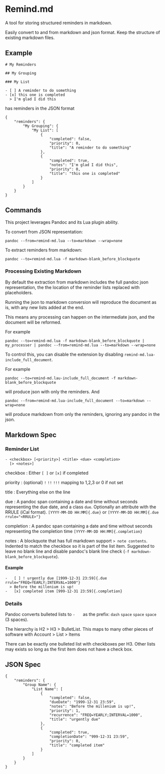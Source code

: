 # Remind.md

A tool for storing structured reminders in markdown.

Easily convert to and from markdown and json format. Keep the structure of existing markdown files.

## Example

```
# My Reminders

## My Grouping

### My List

- [ ] A reminder to do something
- [x] this one is completed
  > I'm glad I did this
```

has reminders in the JSON format

```
{
    "reminders": {
        "My Grouping": {
            "My List": [
                {
                    "completed": false,
                    "priority": 0,
                    "title": "A reminder to do something"
                },
                {
                    "completed": true,
                    "notes": "I'm glad I did this",
                    "priority": 0,
                    "title": "this one is completed"
                }
            ]
        }
    }
}
```


## Commands

This project leverages Pandoc and its Lua plugin ability.

To convert from JSON representation:

```
pandoc --from=remind-md.lua --to=markdown --wrap=none
```

To extract reminders from markdown:

```
pandoc --to=remind-md.lua -f markdown-blank_before_blockquote
```

### Processing Existing Markdown

By default the extraction from markdown includes the full pandoc json representation, the the location of the reminder lists replaced with placeholders. 

Running the json to markdown conversion will reproduce the document as is, with any new lists added at the end.

This means any processing can happen on the intermediate json, and the document will be reformed.

For example

```
pandoc --to=remind-md.lua -f markdown-blank_before_blockquote | my_processer | pandoc --from=remind-md.lua --to=markdown --wrap=none
```

To control this, you can disable the extension by disabling `remind-md.lua-include_full_document`.

For example

```
pandoc --to=remind-md.lau-include_full_document -f markdown-blank_before_blockquote
```

will produce json with only the reminders. And

```
pandoc --from=remind-md.lua-include_full_document --to=markdown --wrap=none
```

will produce markdown from only the reminders, ignoring any pandoc in the json.

## Markdown Spec

### Reminder List

```
- <checkbox> [<priority>] <title> <due> <completion>
  [> <notes>]
```

checkbox
: Either `[ ]` or `[x]` if completed

priority
: (optional) `!` `!!` `!!!` mapping to 1,2,3 or 0 if not set

title
: Everything else on the line

due
: A pandoc span containing a date and time without seconds representing the due date, and a class `due`. Optionally an attribute with the RRULE (iCal format). `[YYYY-MM-DD HH:MM]{.due}` or `[YYYY-MM-DD HH:MM]{.due rrule="<RRULE>"}`

completion
: A pandoc span containing a date and time without seconds representing the completion time `[YYYY-MM-DD HH:MM]{.completion}`

notes
: A blockquote that has full markdown support `> note contents`. Indented to match the checkbox so it is part of the list item. Suggested to leave no blank line and disable pandoc's blank line check (`-f markdown-blank_before_blockquote`).

#### Example

```
-   [ ] ! urgently due [1999-12-31 23:59]{.due rrule="FREQ=YEARLY;INTERVAL=1000"}
  > Before the millenium is up!
-   [x] completed item [999-12-31 23:59]{.completion}
```

### Details

Pandoc converts bulleted lists to `-   ` as the prefix: `dash` `space` `space` `space` (3 spaces).

The hierarchy is H2 > H3 > BulletList. This maps to many other pieces of software with Account > List > Items

There can be exactly one bulleted list with checkboxes per H3. Other lists may exists so long as the first item does not have a check box.

## JSON Spec

```
{
    "reminders": {
        "Group Name": {
            "List Name": [
                {
                    "completed": false,
                    "dueDate": "1999-12-31 23:59",
                    "notes": "Before the millenium is up!",
                    "priority": 1,
                    "recurrence": "FREQ=YEARLY;INTERVAL=1000",
                    "title": "urgently due"
                },
                {
                    "completed": true,
                    "completionDate": "999-12-31 23:59",
                    "priority": 0,
                    "title": "completed item"
                }
            ]
        }
    }
}
```

